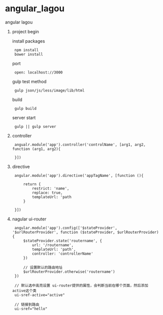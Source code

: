 # angular_lagou
angular lagou

1. project begin

    install packages

        npm install
        bower install
    
    port 

        open: localhost://3000

    gulp test method

        gulp json/js/less/image/lib/html

    build

        gulp build

    server start

        gulp || gulp server


2. controller

        angualr.module('app').controller('controlName', [arg1, arg2, function (arg1, arg2){

        }])

3. directive

        angular.module('app').directive('appTagName', [function (){

            return {
                restrict: 'name',
                replace: true,
                templateUrl: 'path
            }

        }])

4. nagular ui-router

        angular.module('app').config(['$stateProvider', '$urlRouterProvider', function ($stateProvider, $urlRouterProvider){
            $stateProvider.state('routername', {
                url: '/routername',
                templateUrl: 'path',
                controller: 'controllerName'
            })

            // 设置默认的路由地址
            $urlRouterProvider.otherwise('routername')
        })

        // 默认选中高亮设置 ui-router提供的属性，会判断当前在哪个页面，然后添加active这个类
        ui-sref-active="active"

        // 链接到路由
        ui-sref="hello"


